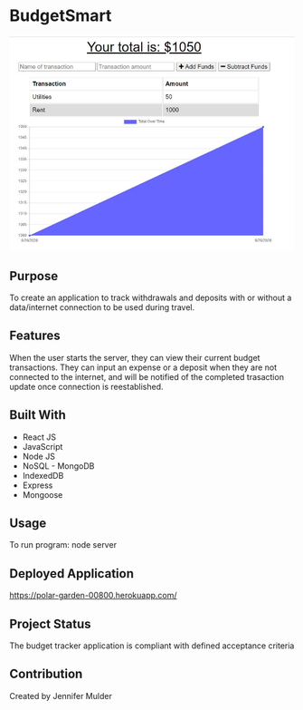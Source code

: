 # BudgetSmart

![](public/images/money-money-money.jpg)

## Purpose
To create an application to track withdrawals and deposits with or without a data/internet connection to be used during travel.

## Features
When the user starts the server, they can view their current budget transactions. They can input an expense or a deposit when they are not connected to the internet, and will be notified of the completed trasaction update once connection is reestablished.

## Built With
* React JS
* JavaScript
* Node JS 
* NoSQL - MongoDB
* IndexedDB
* Express
* Mongoose

## Usage
To run program: node server

## Deployed Application
https://polar-garden-00800.herokuapp.com/

## Project Status
The budget tracker application is compliant with defined acceptance criteria

## Contribution
Created by Jennifer Mulder

